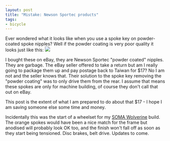 ```yaml
---
layout: post
title: "Mistake: Newson Sportec products"
tags:
- bicycle
---
```

<meta charset="utf-8"> 
Ever wondered what it looks like when you use a spoke key on powder-coated spoke nipples? Well if the powder coating is very poor quality it looks just like this:  

<img src="https://github.com/aeberbach/aeberbach.github.io/blob/master/assets/img_1401.png?raw=true">

I bought these on eBay, they are Newson Sportec "powder coated" nipples. They are garbage. The eBay seller offered to take a return but am I really going to package them up and pay postage back to Taiwan for $17? No I am not and the seller knows that. Their solution to the spoke key removing the "powder coating" was to only drive them from the rear. I assume that means these spokes are only for machine building, of course they don't call that out on eBay.  

This post is the extent of what I am prepared to do about that $17 - I hope I am saving someone else some time and money.  

Incidentally this was the start of a wheelset for my [SOMA Wolverine](http://www.somafab.com/archives/product/wolverine) build. The orange spokes would have been a nice match for the frame but anodised will probably look OK too, and the finish won't fall off as soon as they start being tensioned. Disc brakes, belt drive. Updates to come.